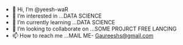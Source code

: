 - 👋 Hi, I’m @yeesh-waR
- 👀 I’m interested in ...DATA SCIENCE
- 🌱 I’m currently learning ...DATA SCIENCE
- 💞️ I’m looking to collaborate on ...SOME PROJRCT FREE LANCING
- 📫 How to reach me ...MAIL ME- Gaureeshs@gmail.com

<!---
yeesh-war/yeesh-war is a ✨ special ✨ repository because its `README.md` (this file) appears on your GitHub profile.
You can click the Preview link to take a look at your changes.
--->
